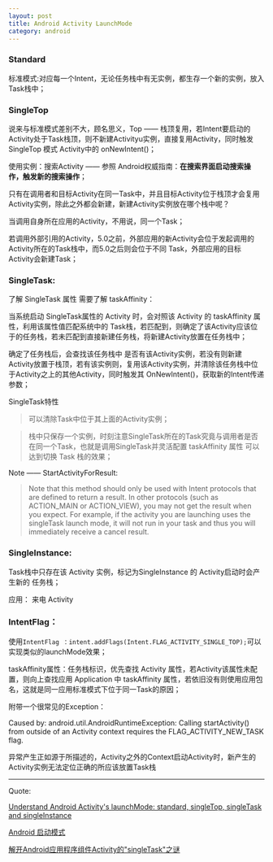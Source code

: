 ```yaml
---
layout: post
title: Android Activity LaunchMode
category: android
---
```


### Standard

标准模式:对应每一个Intent，无论任务栈中有无实例，都生存一个新的实例，放入Task栈中；




### SingleTop

说来与标准模式差别不大，顾名思义，Top —— 栈顶复用，若Intent要启动的Activity处于Task栈顶，则不新建Activityu实例，直接复用Activity，同时触发SingleTop 模式 Activity中的 onNewIntent()；

使用实例：搜索Activity —— 参照 Android权威指南：**在搜索界面启动搜索操作，触发新的搜索操作**；

只有在调用者和目标Activity在同一Task中，并且目标Activity位于栈顶才会复用Activity实例，除此之外都会新建，新建Activity实例放在哪个栈中呢？

当调用自身所在应用的Activity，不用说，同一个Task；

若调用外部引用的Activity，5.0之前，外部应用的新Activity会位于发起调用的Activity所在的Task栈中，而5.0之后则会位于不同 Task，外部应用的目标Activity会新建Task；

### SingleTask:

了解 SingleTask 属性 需要了解 taskAffinity：

当系统启动 SingleTask属性的 Activity 时，会对照该 Activity 的 taskAffinity 属性，利用该属性值匹配系统中的 Task栈，若匹配到，则确定了该Activity应该位于的任务栈，若未匹配到直接新建任务栈，将新建Activity放置在任务栈中；

确定了任务栈后，会查找该任务栈中 是否有该Activity实例，若没有则新建 Activity放置于栈顶，若有该实例则，复用该Activity实例，并清除该任务栈中位于Activity之上的其他Activity，同时触发其 OnNewIntent()，获取新的Intent传递参数；


SingleTask特性

> 可以清除Task中位于其上面的Activity实例；


> 栈中只保存一个实例，时刻注意SingleTask所在的Task究竟与调用者是否在同一个Task，也就是调用SingleTask并灵活配置 taskAffinity 属性 可以达到切换 Task 栈的效果；






Note —— StartActivityForResult:

> Note that this method should only be used with Intent protocols that are defined to return a result. In other protocols (such as ACTION_MAIN or ACTION_VIEW), you may not get the result when you expect. For example, if the activity you are launching uses the singleTask launch mode, it will not run in your task and thus you will immediately receive a cancel result.



### SingleInstance:

Task栈中只存在该 Activity 实例，标记为SingleInstance 的 Activity启动时会产生新的 任务栈；

应用： 来电 Activity




### IntentFlag：

使用`IntentFlag ：intent.addFlags(Intent.FLAG_ACTIVITY_SINGLE_TOP);`可以实现类似的launchMode效果；


taskAffinity属性：任务栈标识，优先查找 Activity 属性，若Activity该属性未配置，则向上查找应用 Application 中 taskAffinity 属性，若依旧没有则使用应用包名，这就是同一应用标准模式下位于同一Task的原因；




附带一个很常见的Exception：

Caused by: android.util.AndroidRuntimeException: Calling startActivity() from outside of an Activity  context requires the FLAG_ACTIVITY_NEW_TASK flag. 

异常产生正如源于所描述的，Activity之外的Context启动Activity时，新产生的Activity实例无法定位正确的所应该放置Task栈

---

Quote:

[Understand Android Activity's launchMode: standard, singleTop, singleTask and singleInstance](http://inthecheesefactory.com/blog/understand-android-activity-launchmode/en)


[Android 启动模式](https://www.zybuluo.com/linux1s1s/note/91224)


[解开Android应用程序组件Activity的"singleTask"之谜](http://blog.csdn.net/luoshengyang/article/details/6714543)
